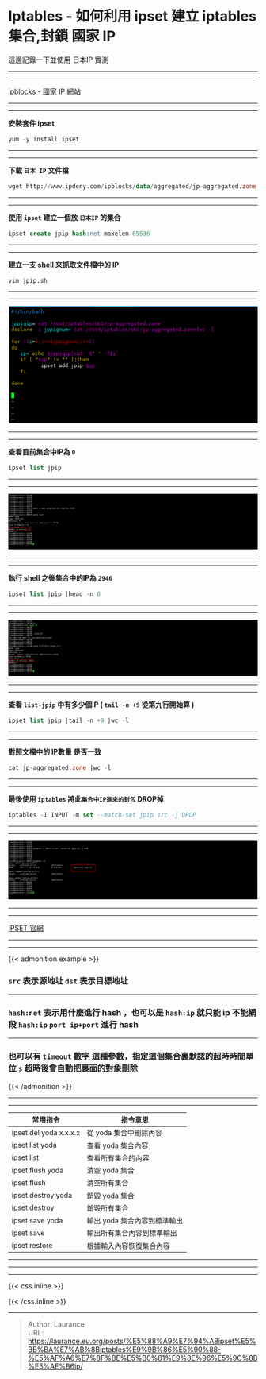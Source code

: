 # Iptables - 如何利用 ipset 建立 iptables 集合,封鎖 國家 IP


<!--more-->
這邊記錄一下並使用 日本IP 實測

***
***

[ipblocks - 國家 IP 網站](https://www.ipdeny.com/ipblocks/)

***
***

**安裝套件 ipset**

```sql
yum -y install ipset
```

***
***
    
**下載 `日本 IP` 文件檔**
    
```sql
wget http://www.ipdeny.com/ipblocks/data/aggregated/jp-aggregated.zone
```

***
***
    
**使用 `ipset` 建立一個放 `日本IP` 的集合**
    
```sql
ipset create jpip hash:net maxelem 65536
```

***
***
    
**建立一支 shell 來抓取文件檔中的 IP**
   
```sql
vim jpip.sh
```

***
***

   ![](001.png)

***
***
   
**查看目前集合中IP為 `0`**
   
```sql
ipset list jpip
```

***
***
    
   ![](002.png)

***
***
    
**執行 shell 之後集合中的IP為 `2946`**
   
```sql
ipset list jpip |head -n 8
```

***
***
    
   ![](003.png)

***
***
   
**查看 `list-jpip` 中有多少個IP ( `tail -n +9` 從第九行開始算 )**
   
```sql
ipset list jpip |tail -n +9 |wc -l
```

***
***
    
**對照文檔中的 IP數量 是否一致**
   
```sql
cat jp-aggregated.zone |wc -l
```

***
***
    
**最後使用 `iptables` 將此`集合中IP進來的封包` DROP掉**
   
```sql
iptables -I INPUT -m set --match-set jpip src -j DROP 
```

***
***

   ![](004.png)

***
***
      
[IPSET 官網](https://www.ipdeny.com/ipblocks/)

***
***

{{< admonition example >}}
   
### `src` 表示源地址  `dst` 表示目標地址

***
   
### `hash:net` 表示用什麼進行 hash ，也可以是 `hash:ip` 就只能 ip 不能網段 `hash:ip` `port ip+port` 進行 hash

***

### 也可以有 `timeout` 數字 這種參數，指定這個集合裏默認的超時時間單位 `s`  超時後會自動把裏面的對象刪除
   
{{< /admonition >}}

***
***

| 常用指令 | 指令意思 |
| --- | --- |       
| ipset del yoda x.x.x.x | 從 yoda 集合中刪除內容 |     
| ipset list yoda | 查看 yoda 集合內容  |    
| ipset list | 查看所有集合的內容  |    
| ipset flush yoda | 清空 yoda 集合 |     
| ipset flush | 清空所有集合  |    
| ipset destroy yoda | 銷毀 yoda 集合 |      
| ipset destroy | 銷毀所有集合  |    
| ipset save yoda | 輸出 yoda 集合內容到標準輸出 |      
| ipset save | 輸出所有集合內容到標準輸出  |    
| ipset restore | 根據輸入內容恢復集合內容  |
    
***
***



***

{{< css.inline >}}
<style>
.emojify {
	font-family: Apple Color Emoji, Segoe UI Emoji, NotoColorEmoji, Segoe UI Symbol, Android Emoji, EmojiSymbols;
	font-size: 2rem;
	vertical-align: middle;
}
@media screen and (max-width:650px) {
  .nowrap {
    display: block;
    margin: 25px 0;
  }
}
</style>
{{< /css.inline >}}


---

> Author: Laurance  
> URL: https://laurance.eu.org/posts/%E5%88%A9%E7%94%A8ipset%E5%BB%BA%E7%AB%8Biptables%E9%9B%86%E5%90%88-%E5%AF%A6%E7%8F%BE%E5%B0%81%E9%8E%96%E5%9C%8B%E5%AE%B6ip/  

